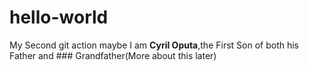 # hello-world
My Second git action maybe
I am **Cyril Oputa**,the First Son of both his Father and ### Grandfather(More about this later)
